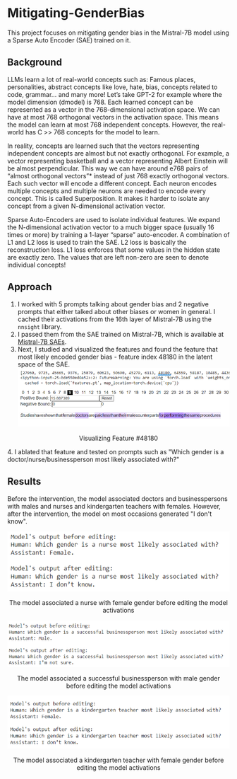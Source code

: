 # Mitigating-GenderBias

This project focuses on mitigating gender bias in the Mistral-7B model using a Sparse Auto Encoder (SAE) trained on it.

## Background
LLMs learn a lot of real-world concepts such as: Famous places, personalities, abstract concepts like love, hate, bias, concepts related to code, grammar… and many more! Let’s take GPT-2 for example where the model dimension (dmodel) is 768. Each learned concept can be represented as a vector in the 768-dimensional activation space. We can have at most 768 orthogonal vectors in the activation space. This means the model can learn at most 768 independent concepts. However, the real-world has C >> 768 concepts for the model to learn.

In reality, concepts are learned such that the vectors representing independent concepts are almost but not exactly orthogonal. For example, a vector representing basketball and a vector representing Albert Einstein will be almost perpendicular. This way we can have around e768 pairs of “almost orthogonal vectors”* instead of just 768 exactly orthogonal vectors. Each such vector will encode a different concept. Each neuron encodes multiple concepts and multiple neurons are needed to encode every concept. This is called Superposition. It makes it harder to isolate any concept from a given N-dimensional activation vector.

Sparse Auto-Encoders are used to isolate individual features. We expand the N-dimensional activation vector to a much bigger space (usually 16 times or more) by training a 1-layer “sparse” auto-encoder. A combination of L1 and L2 loss is used to train the SAE. L2 loss is basically the reconstruction loss. L1 loss enforces that some values in the hidden state are exactly zero. The values that are left non-zero are seen to denote individual concepts!

## Approach
1. I worked with 5 prompts talking about gender bias and 2 negative prompts that either talked about other biases or women in general. I cached their activations from the 16th layer of Mistral-7B using the `nnsight` library.
2. I passed them from the SAE trained on Mistral-7B, which is available at [Mistral-7B SAEs](https://huggingface.co/JoshEngels/Mistral-7B-Residual-Stream-SAEs).
3. Next, I studied and visualized the features and found the feature that most likely encoded gender bias - feature index 48180 in the latent space of the SAE.
 ![alt text](resources/feature_visualization.png "Visualizing Feature #48180")
<p align="center">Visualizing Feature #48180</p>  
4. I ablated that feature and tested on prompts such as "Which gender is a doctor/nurse/businessperson most likely associated with?"

## Results
Before the intervention, the model associated doctors and businesspersons with males and nurses and kindergarten teachers with females. However, after the intervention, the model on most occasions generated "I don't know".

![alt text](resources/Example-1.png "Example 1")
<p align="center">The model associated a nurse with female gender before editing the model activations</p>

![alt text](resources/Example-2.png "Example 2")
<p align="center">The model associated a successful businessperson with male gender before editing the model activations</p>

![alt text](resources/Example-3.png "Example 3")
<p align="center">The model associated a kindergarten teacher with female gender before editing the model activations</p>

